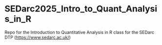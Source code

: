 # SEDarc2025_Intro_to_Quant_Analysis_in_R
Repo for the Introduction to Quantitative Analysis in R class for the SEDarc DTP (https://www.sedarc.ac.uk/)
